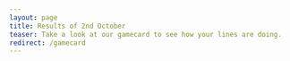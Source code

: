 ```yaml
---
layout: page
title: Results of 2nd October
teaser: Take a look at our gamecard to see how your lines are doing.
redirect: /gamecard
---
```

